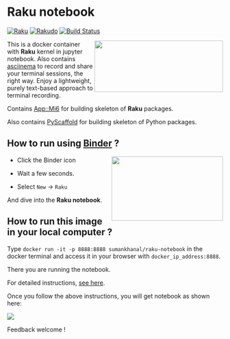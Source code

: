# Raku notebook

[![Raku](https://img.shields.io/badge/Raku-v6.d-blue.svg)](https://rakudo.org/downloads/star/)
[![Rakudo](https://img.shields.io/badge/Rakudo-2022.07-blue.svg)](https://github.com/rakudo/rakudo/releases/tag/2022.07)
[![Build Status](https://travis-ci.com/sumanstats/raku-notebook.svg?branch=master)](https://travis-ci.com/sumanstats/raku-notebook)


<a href="https://raku.org/"><img src="imgs/raku_jupyter.png" width="300" height="120" align="right"></a>



This is a docker container with **Raku** kernel in jupyter notebook. Also contains [asciinema](https://asciinema.org/) to record and share your terminal sessions, the right way. Enjoy a lightweight, purely text-based approach to terminal recording.

Contains [App::Mi6](https://github.com/skaji/mi6) for building skeleton of **Raku** packages.

Also contains [PyScaffold](https://github.com/blue-yonder/pyscaffold) for building skeleton of Python packages.


## How to run using [Binder](https://mybinder.org/) ?


+ Click the Binder icon <a href="https://mybinder.org/v2/gh/sumanstats/raku-notebook/master"><img src="imgs/binder-logo.svg" width="260" height="150" align="right"></a>

+ Wait a few seconds.
+ Select `New` -> `Raku`

And dive into the **Raku notebook**.


## How to run this image in your local computer ?

Type `docker run -it -p 8888:8888 sumankhanal/raku-notebook` in the docker terminal and access it in your browser with
`docker_ip_address:8888`.

There you are running the notebook.

For detailed instructions, [see here](https://sumankhanal.netlify.app/post/raku/raku_notebook/).


Once you follow the above instructions, you will get notebook as shown here:

![](https://github.com/sumanstats/raku-notebook/blob/master/imgs/notebook.PNG)

Feedback welcome !


